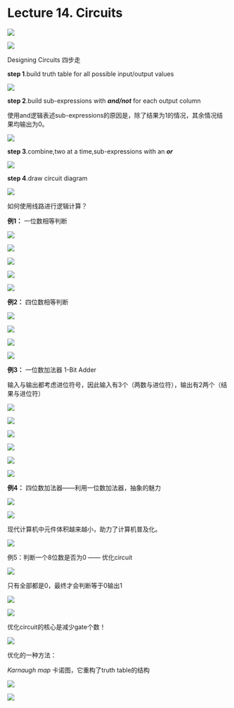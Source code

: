 # Lecture 14. Circuits

![](image/1677139416311_dD93tmLacG.png)

![](image/1677139454432_LB4qTYi8cc.png)

Designing Circuits 四步走

**step 1**.build truth table for all possible input/output values

![](image/1677139969335_5FcaaGmrWW.png)

**step 2**.build sub-expressions with ***and/not*** for each output column

使用and逻辑表述sub-expressions的原因是，除了结果为1的情况，其余情况结果均输出为0。

![](image/image_2KHi92ap52.png)

**step 3**.combine,two at a time,sub-expressions with an ***or***

![](image/1677140561371_C7koC5V7R-.png)

**step 4**.draw circuit diagram

![](image/1677140784921_sih39lLeow.png)

如何使用线路进行逻辑计算？

**例1：** 一位数相等判断

![](image/1677140972777_e4IG7lRH4l.png)

![](image/1677141061576_dJ6YByU3vZ.png)

![](image/1677141101545_D0QYQia6_X.png)

![](image/1677141222829_eIFE0GHcWY.png)

![](image/1677141474971_QfRRIwFJ9O.png)

**例2：** 四位数相等判断

![](image/1677141628172_XcBTE2zG_X.png)

![](image/image_Qhy9P9p67q.png)

![](image/image_dA-0xr32RS.png)

![](image/1677142027488_GYsPqkGu3Y.png)

**例3：** 一位数加法器 1-Bit Adder

输入与输出都考虑进位符号，因此输入有3个（两数与进位符），输出有2两个（结果与进位符）

![](image/1677142150295_NU8G1sdhMU.png)

![](image/1677142209641_YAOquw2pqj.png)

![](image/1677142333050_iJKIDvFvY7.png)

![](image/1677142418999_Ev26XezAhA.png)

![](image/1677142470942_dyBo-eQD65.png)

![](image/1677142506173_vrcDaeFWVr.png)

**例4：** 四位数加法器——利用一位数加法器，抽象的魅力

![](image/image_Ada-sjn5Bb.png)

![](image/image_DBegHXb26n.png)

现代计算机中元件体积越来越小，助力了计算机普及化。

![](image/1677142943614_uKWqCZtod2.png)

例5：判断一个8位数是否为0 —— 优化circuit

![](image/1677147944599_FaJ_r5_Rxw.png)

只有全部都是0，最终才会判断等于0输出1

![](image/1677148066174_k7LnDGFR8M.png)

![](image/1677148114795_Fp7CNSJMH3.png)

优化circuit的核心是减少gate个数！

![](image/image__IjQTzoK2_.png)

优化的一种方法：

*Karnaugh map* 卡诺图，它重构了truth table的结构

![](image/image_8tXOnz5igo.png)

![](image/1677148931369_YTUmOqHVGM.png)
